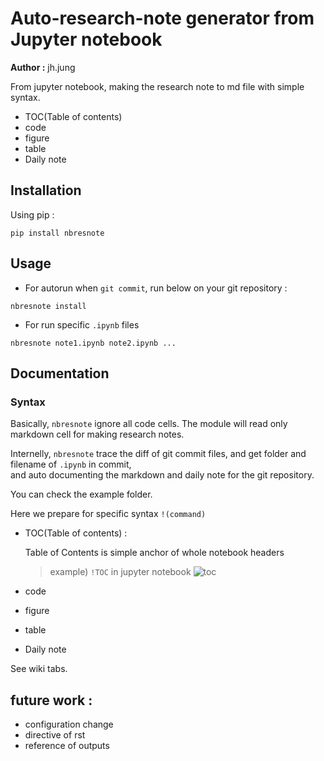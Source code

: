 # Auto-research-note generator from Jupyter notebook

**Author :** jh.jung  


From jupyter notebook, making the research note to md file with simple syntax.  

- TOC(Table of contents)
- code
- figure
- table
- Daily note

## Installation

Using pip :

```shell
pip install nbresnote
```

## Usage

- For autorun when `git commit`, run below on your git repository :  

```shell
nbresnote install
```

- For run specific `.ipynb` files

```shell
nbresnote note1.ipynb note2.ipynb ...
```

## Documentation

### Syntax

Basically, `nbresnote` ignore all code cells. The module will read only markdown cell for making research notes.

Internelly, `nbresnote` trace the diff of git commit files, and get folder and filename of `.ipynb` in commit,  
and auto documenting the markdown and daily note for the git repository.

You can check the example folder.

Here we prepare for specific syntax `!(command)`

- TOC(Table of contents) :  
    
    Table of Contents is simple anchor of whole notebook headers
    >example)
    >`!TOC` in jupyter notebook
    ![toc](png/TOC.png)


- code
- figure
- table
- Daily note

See wiki tabs.

## future work :  

- configuration change
- directive of rst
- reference of outputs


